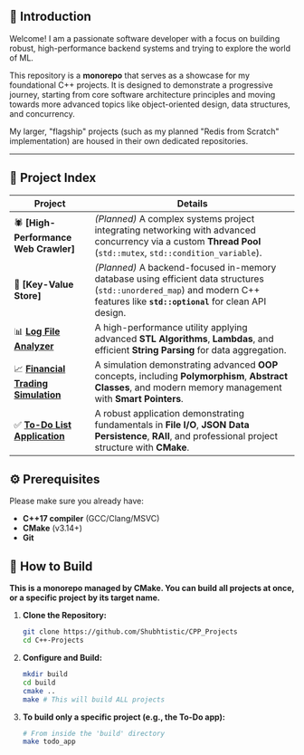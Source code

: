 

## 👋 Introduction

Welcome! I am a passionate software developer with a focus on building robust, high-performance backend systems and trying to explore the world of ML.

This repository is a **monorepo** that serves as a showcase for my foundational C++ projects. It is designed to demonstrate a progressive journey, starting from core software architecture principles and moving towards more advanced topics like object-oriented design, data structures, and concurrency.

My larger, "flagship" projects (such as my planned "Redis from Scratch" implementation) are housed in their own dedicated repositories.

---

## 📂 Project Index

| Project                                                                                              | Details                                                                                                                                                                    |
| ---------------------------------------------------------------------------------------------------- | -------------------------------------------------------------------------------------------------------------------------------------------------------------------------- |
| 🕷️ **[High-Performance Web Crawler]** | _(Planned)_ A complex systems project integrating networking with advanced concurrency via a custom **Thread Pool** (`std::mutex`, `std::condition_variable`).                     |
| 🔑 **[Key-Value Store]** | _(Planned)_ A backend-focused in-memory database using efficient data structures (`std::unordered_map`) and modern C++ features like **`std::optional`** for clean API design. |
| 📊 **[Log File Analyzer](https://github.com/Shubhtistic/CPP_Projects/tree/main/log_file_analyzer)** | A high-performance utility applying advanced **STL Algorithms**, **Lambdas**, and efficient **String Parsing** for data aggregation.                                |
| 📈 **[Financial Trading Simulation](https://github.com/shubh4m-2k04/CPP_Projects/tree/main/financial_trade_simulation)** | A simulation demonstrating advanced **OOP** concepts, including **Polymorphism**, **Abstract Classes**, and modern memory management with **Smart Pointers**.                    |
| ✅ **[To-Do List Application](https://github.com/shubh4m-2k04/CPP_Projects/tree/main/todo_app)** | A robust application demonstrating fundamentals in **File I/O**, **JSON Data Persistence**, **RAII**, and professional project structure with **CMake**.                      |



## ⚙️ Prerequisites
Please make sure you already have:
- **C++17 compiler** (GCC/Clang/MSVC)
- **CMake** (v3.14+)
- **Git**

## 🚀 How to Build

**This is a monorepo managed by CMake. You can build all projects at once, or a specific project by its target name.**

1.  **Clone the Repository:**
    ```bash
    git clone https://github.com/Shubhtistic/CPP_Projects
    cd C++-Projects
    ```
2.  **Configure and Build:**
    ```bash
    mkdir build
    cd build
    cmake ..
    make # This will build ALL projects
    ```
3.  **To build only a specific project (e.g., the To-Do app):**
    ```bash
    # From inside the 'build' directory
    make todo_app
    ```
